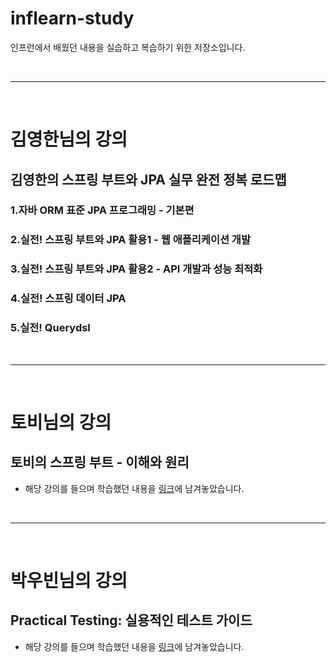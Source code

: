 # inflearn-study
인프런에서 배웠던 내용을 실습하고 복습하기 위한 저장소입니다.

<br>

---

<br>

# 김영한님의 강의

## 김영한의 스프링 부트와 JPA 실무 완전 정복 로드맵

### 1.자바 ORM 표준 JPA 프로그래밍 - 기본편

### 2.실전! 스프링 부트와 JPA 활용1 - 웹 애플리케이션 개발

### 3.실전! 스프링 부트와 JPA 활용2 - API 개발과 성능 최적화

### 4.실전! 스프링 데이터 JPA

### 5.실전! Querydsl

<br><hr><br>

# 토비님의 강의

## 토비의 스프링 부트 - 이해와 원리
- 해당 강의를 들으며 학습했던 내용을 [링크](https://jooneys-portfolio.notion.site/c64df02edb3e4e5c8f2c279ae19b3105?pvs=4)에 남겨놓았습니다.

<br><hr><br>

# 박우빈님의 강의

## Practical Testing: 실용적인 테스트 가이드
- 해당 강의를 들으며 학습했던 내용을 [링크](-)에 남겨놓았습니다.
